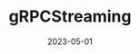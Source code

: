 ---
title: "gRPCStreaming"
date: 2023-05-01
draft: false
# description
description: "Get-to-know-about-grpc-streaming"
weight: 2
---